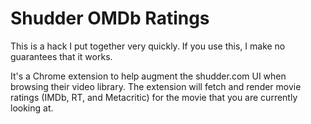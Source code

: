 # Shudder OMDb Ratings

This is a hack I put together very quickly. If you use this, I make no guarantees that it works.

It's a Chrome extension to help augment the shudder.com UI when browsing their video library. The extension will fetch and render movie ratings (IMDb, RT, and Metacritic) for the movie that you are currently looking at.
